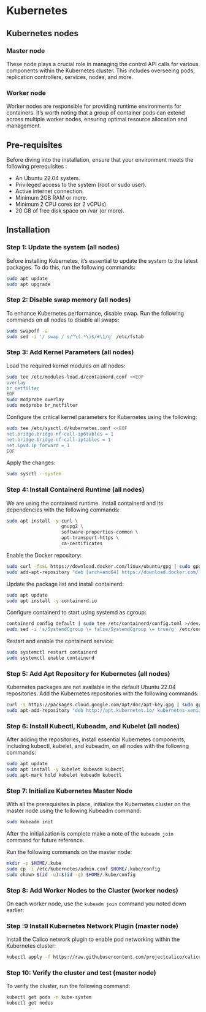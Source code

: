 # Kubernetes

## Kubernetes nodes

### Master node

These node plays a crucial role in managing the control API calls for various components within the Kubernetes cluster.
This includes overseeing pods, replication controllers, services, nodes, and more.

### Worker node

Worker nodes are responsible for providing runtime environments for containers. It’s worth noting that a group of 
container pods can extend across multiple worker nodes, ensuring optimal resource allocation and management.

## Pre-requisites

Before diving into the installation, ensure that your environment meets the following prerequisites :

- An Ubuntu 22.04 system.
- Privileged access to the system (root or sudo user).
- Active internet connection.
- Minimum 2GB RAM or more.
- Minimum 2 CPU cores (or 2 vCPUs).
- 20 GB of free disk space on /var (or more).

## Installation

### Step 1: Update the system (all nodes)

Before installing Kubernetes, it’s essential to update the system to the latest packages. To do this, run the following 
commands:

```bash
sudo apt update
sudo apt upgrade
```

### Step 2: Disable swap memory (all nodes)

To enhance Kubernetes performance, disable swap. Run the following commands on all nodes to disable all swaps:

```bash
sudo swapoff -a
sudo sed -i '/ swap / s/^\(.*\)$/#\1/g' /etc/fstab
```

### Step 3: Add Kernel Parameters (all nodes)

Load the required kernel modules on all nodes:

```bash
sudo tee /etc/modules-load.d/containerd.conf <<EOF
overlay
br_netfilter
EOF
sudo modprobe overlay
sudo modprobe br_netfilter
```

Configure the critical kernel parameters for Kubernetes using the following:

```bash
sudo tee /etc/sysctl.d/kubernetes.conf <<EOF
net.bridge.bridge-nf-call-ip6tables = 1
net.bridge.bridge-nf-call-iptables = 1
net.ipv4.ip_forward = 1
EOF
```

Apply the changes:

```bash
sudo sysctl --system
```

### Step 4: Install Containerd Runtime (all nodes)

We are using the containerd runtime. Install containerd and its dependencies with the following commands:

```bash
sudo apt install -y curl \
                    gnupg2 \
                    software-properties-common \
                    apt-transport-https \
                    ca-certificates
```

Enable the Docker repository:

```bash
sudo curl -fsSL https://download.docker.com/linux/ubuntu/gpg | sudo gpg --dearmour -o /etc/apt/trusted.gpg.d/docker.gpg
sudo add-apt-repository "deb [arch=amd64] https://download.docker.com/linux/ubuntu $(lsb_release -cs) stable"
```

Update the package list and install containerd:

```bash
sudo apt update
sudo apt install -y containerd.io
```

Configure containerd to start using systemd as cgroup:

```bash
containerd config default | sudo tee /etc/containerd/config.toml >/dev/null 2>&1
sudo sed -i 's/SystemdCgroup \= false/SystemdCgroup \= true/g' /etc/containerd/config.toml
```

Restart and enable the containerd service:

```bash
sudo systemctl restart containerd
sudo systemctl enable containerd
```

### Step 5: Add Apt Repository for Kubernetes (all nodes)

Kubernetes packages are not available in the default Ubuntu 22.04 repositories. Add the Kubernetes repositories with 
the following commands:

```bash
curl -s https://packages.cloud.google.com/apt/doc/apt-key.gpg | sudo gpg --dearmour -o /etc/apt/trusted.gpg.d/kubernetes-xenial.gpg
sudo apt-add-repository "deb http://apt.kubernetes.io/ kubernetes-xenial main"
```

### Step 6: Install Kubectl, Kubeadm, and Kubelet (all nodes)

After adding the repositories, install essential Kubernetes components, including kubectl, kubelet, and kubeadm, on 
all nodes with the following commands:

```bash
sudo apt update
sudo apt install -y kubelet kubeadm kubectl
sudo apt-mark hold kubelet kubeadm kubectl
```

### Step 7: Initialize Kubernetes Master Node

With all the prerequisites in place, initialize the Kubernetes cluster on the master node using the following Kubeadm 
command:

```bash
sudo kubeadm init
```

After the initialization is complete make a note of the `kubeadm join` command for future reference.

Run the following commands on the master node:

```bash
mkdir -p $HOME/.kube
sudo cp -i /etc/kubernetes/admin.conf $HOME/.kube/config
sudo chown $(id -u):$(id -g) $HOME/.kube/config
```

### Step 8: Add Worker Nodes to the Cluster (worker nodes)

On each worker node, use the `kubeadm join` command you noted down earlier:

### Step :9 Install Kubernetes Network Plugin (master node)

Install the Calico network plugin to enable pod networking within the Kubernetes cluster:

```bash
kubectl apply -f https://raw.githubusercontent.com/projectcalico/calico/v3.27.2/manifests/calico.yaml
```

### Step 10: Verify the cluster and test (master node)

To verify the cluster, run the following command:

```bash
kubectl get pods -n kube-system
kubectl get nodes
```